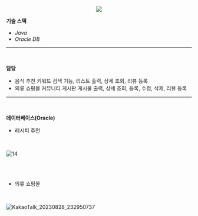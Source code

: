 <!-- head -->
<p align="center">
  <img src="https://capsule-render.vercel.app/api?type=waving&color=auto&height=200&section=header&text=레시피&nbsp;추천&nbsp;/&nbsp;의류&nbsp;쇼핑몰&nbsp;(console)&fontSize=42" />
</p>

<!-- body -->

**기술 스택**
- *Java*
- *Oracle DB*
  


---
<br/>

  **담당**

- 음식 추천 키워드 검색 기능, 리스트 출력, 상세 조회, 리뷰 등록
- 의류 쇼핑몰 커뮤니티 게시판 게시물 출력, 상세 조회, 등록, 수정, 삭제, 리뷰 등록

 --- 

<br/>

  **데이터베이스(Oracle)**

- 레시피 추천
<br/>

![14](https://github.com/jeonggyohoon/MVC-pattern-imarket/assets/133930245/27c4a29a-36cb-4bf7-8c77-71c98056e174)


<br/>
  
<br/>

- 의류 쇼핑몰
<br/>

![KakaoTalk_20230828_232950737](https://github.com/jeonggyohoon/MVC-pattern-imarket/assets/133930245/25fc6919-dcf9-4a89-be6b-d28c66b1f739)


<br/>
  
<br/>

